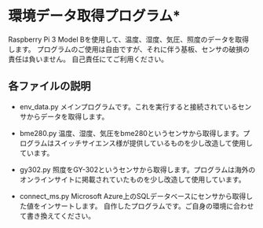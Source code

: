 # 環境データ取得プログラム*
Raspberry Pi 3 Model Bを使用して、温度、湿度、気圧、照度のデータを取得します。
プログラムのご使用は自由ですが、それに伴う基板、センサの破損の責任は負いません。
自己責任にてご利用ください。

## 各ファイルの説明
- env_data.py
メインプログラムです。これを実行すると接続されているセンサからデータを取得します。

- bme280.py
温度、湿度、気圧をbme280というセンサから取得します。プログラムはスイッチサイエンス様が提供しているものを少し改造して使用しています。

- gy302.py
照度をGY-302というセンサから取得します。プログラムは海外のオンラインサイトに掲載されていたものを少し改造して使用しています。

- connect_ms.py
Microsoft Azure上のSQLデータベースにセンサから取得した値をインサートします。
自作したプログラムです。ご自身の環境に合わせて書き換えてください。
